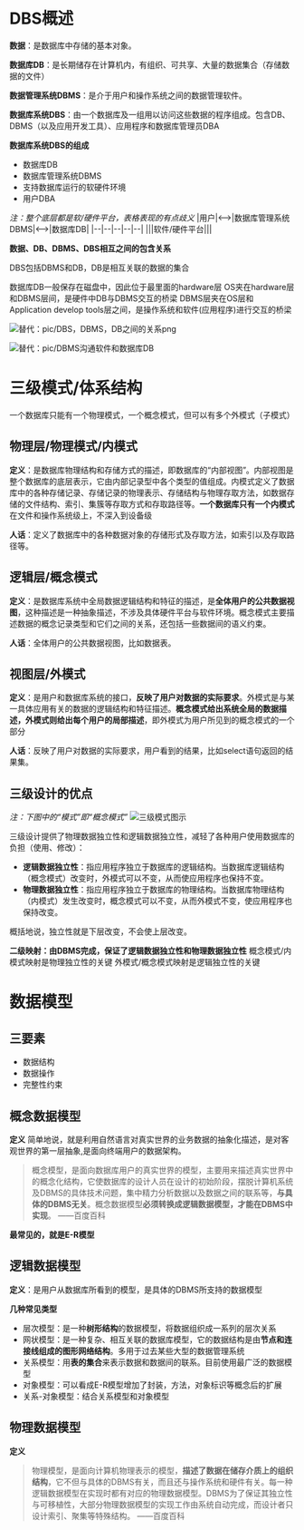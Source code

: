 # DBS概述

**数据**：是数据库中存储的基本对象。

**数据库DB**：是长期储存在计算机内，有组织、可共享、大量的数据集合（存储数据的文件）

**数据管理系统DBMS**：是介于用户和操作系统之间的数据管理软件。

**数据库系统DBS**：由一个数据库及一组用以访问这些数据的程序组成。包含DB、DBMS（以及应用开发工具）、应用程序和数据库管理员DBA

**数据库系统DBS的组成**
* 数据库DB
* 数据库管理系统DBMS
* 支持数据库运行的软硬件环境
* 用户DBA

*注：整个底层都是软/硬件平台，表格表现的有点歧义*
|用户|<-->|数据库管理系统DBMS|<-->|数据库DB|
|--|--|--|--|--|
|||软件/硬件平台|||

**数据、DB、DBMS、DBS相互之间的包含关系**

DBS包括DBMS和DB，DB是相互关联的数据的集合

数据库DB一般保存在磁盘中，因此位于最里面的hardware层
OS夹在hardware层和DBMS层间，是硬件中DB与DBMS交互的桥梁
DBMS层夹在OS层和Application develop tools层之间，是操作系统和软件(应用程序)进行交互的桥梁

![替代：pic/DBS，DBMS，DB之间的关系png](https://image.itbaima.net/images/253/image-20230610168449252.png)

![替代：pic/DBMS沟通软件和数据库DB](https://image.itbaima.net/images/253/image-20230611164499499.png)

# 三级模式/体系结构

一个数据库只能有一个物理模式，一个概念模式，但可以有多个外模式（子模式）

## 物理层/物理模式/内模式

**定义**：是数据库物理结构和存储方式的描述，即数据库的“内部视图”。内部视图是整个数据库的底层表示，它由内部记录型中各个类型的值组成。内模式定义了数据库中的各种存储记录、存储记录的物理表示、存储结构与物理存取方法，如数据存储的文件结构、索引、集簇等存取方式和存取路径等。**一个数据库只有一个内模式**
在文件和操作系统级上，不深入到设备级

**人话**：定义了数据库中的各种数据对象的存储形式及存取方法，如索引以及存取路径等。

## 逻辑层/概念模式

**定义**：是数据库系统中全局数据逻辑结构和特征的描述，是**全体用户的公共数据视图**，这种描述是一种抽象描述，不涉及具体硬件平台与软件环境。概念模式主要描述数据的概念记录类型和它们之间的关系，还包括一些数据间的语义约束。

**人话**：全体用户的公共数据视图，比如数据表。

## 视图层/外模式

**定义**：是用户和数据库系统的接口，**反映了用户对数据的实际要求**。外模式是与某一具体应用有关的数据的逻辑结构和特征描述。**概念模式给出系统全局的数据描述，外模式则给出每个用户的局部描述**，即外模式为用户所见到的概念模式的一个部分

**人话**：反映了用户对数据的实际要求，用户看到的结果，比如select语句返回的结果集。

## 三级设计的优点

*注：下图中的“模式”即“概念模式”*
![三级模式图示](https://pic4.zhimg.com/v2-5a996779426e404566b1da36d2d16259_r.jpg)

三级设计提供了物理数据独立性和逻辑数据独立性，减轻了各种用户使用数据库的负担（使用、修改）：
* **逻辑数据独立性**：指应用程序独立于数据库的逻辑结构。当数据库逻辑结构（概念模式）改变时，外模式可以不变，从而使应用程序也保持不变。
* **物理数据独立性**：指应用程序独立于数据库的物理结构。当数据库物理结构（内模式）发生改变时，概念模式可以不变，从而外模式不变，使应用程序也保持改变。

概括地说，独立性就是下层改变，不会使上层改变。

**二级映射：由DBMS完成，保证了逻辑数据独立性和物理数据独立性**
概念模式/内模式映射是物理独立性的关键
外模式/概念模式映射是逻辑独立性的关键

# 数据模型

## 三要素

* 数据结构
* 数据操作
* 完整性约束

## 概念数据模型

**定义**
简单地说，就是利用自然语言对真实世界的业务数据的抽象化描述，是对客观世界的第一层抽象,是面向终端用户的数据架构。
>概念模型，是面向数据库用户的真实世界的模型，主要用来描述真实世界中的概念化结构，它使数据库的设计人员在设计的初始阶段，摆脱计算机系统及DBMS的具体技术问题，集中精力分析数据以及数据之间的联系等，**与具体的DBMS无关**。概念数据模型**必须转换成逻辑数据模型，才能在DBMS中实现**。 ——百度百科

**最常见的，就是E-R模型**

## 逻辑数据模型

**定义**：是用户从数据库所看到的模型，是具体的DBMS所支持的数据模型

**几种常见类型**
* 层次模型：是一种**树形结构**的数据模型，将数据组织成一系列的层次关系
* 网状模型：是一种复杂、相互关联的数据库模型，它的数据结构是由**节点和连接线组成的图形网络结构**。多用于过去某些大型的数据管理系统
* 关系模型：用**表的集合**来表示数据和数据间的联系。目前使用最广泛的数据模型
* 对象模型：可以看成E-R模型增加了封装，方法，对象标识等概念后的扩展
* 关系-对象模型：结合关系模型和对象模型

## 物理数据模型

**定义**
>物理模型，是面向计算机物理表示的模型，**描述了数据在储存介质上的组织结构**，它不但与具体的DBMS有关，而且还与操作系统和硬件有关。每一种逻辑数据模型在实现时都有对应的物理数据模型。DBMS为了保证其独立性与可移植性，大部分物理数据模型的实现工作由系统自动完成，而设计者只设计索引、聚集等特殊结构。 ——百度百科

